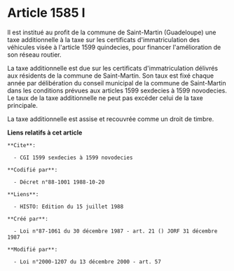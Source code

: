 # Article 1585 I

Il est institué au profit de la commune de Saint-Martin (Guadeloupe) une taxe additionnelle à la taxe sur les certificats
d'immatriculation des véhicules visée à l'article 1599 quindecies, pour financer l'amélioration de son réseau routier.

La taxe additionnelle est due sur les certificats d'immatriculation délivrés aux résidents de la commune de Saint-Martin. Son
taux est fixé chaque année par délibération du conseil municipal de la commune de Saint-Martin dans les conditions prévues
aux articles 1599 sexdecies à 1599 novodecies. Le taux de la taxe additionnelle ne peut pas excéder celui de la taxe
principale.

La taxe additionnelle est assise et recouvrée comme un droit de timbre.

**Liens relatifs à cet article**

	**Cite**:

	  - CGI 1599 sexdecies à 1599 novodecies

	**Codifié par**:

	  - Décret n°88-1001 1988-10-20

	**Liens**:

	  - HISTO: Edition du 15 juillet 1988

	**Créé par**:

	  - Loi n°87-1061 du 30 décembre 1987 - art. 21 () JORF 31 décembre 1987

	**Modifié par**:

	  - Loi n°2000-1207 du 13 décembre 2000 - art. 57
